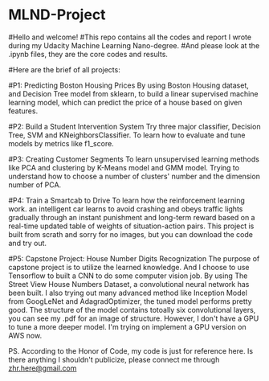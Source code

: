 # MLND-Project
#Hello and welcome! 
#This repo contains all the codes and report I wrote during my Udacity Machine Learning Nano-degree.
#And please look at the .ipynb files, they are the core codes and results. 

#Here are the brief of all projects:

#P1: Predicting Boston Housing Prices
By using Boston Housing dataset, and Decision Tree model from sklearn, to build a linear supervised machine learning model, which can predict the price of a house based on given features.

#P2: Build a Student Intervention System
Try three major classifier, Decision Tree, SVM and KNeighborsClassifier. To learn how to evaluate and tune models by metrics like f1_score.

#P3: Creating Customer Segments
To learn unsupervised learning methods like PCA and clustering by K-Means model and GMM model. Trying to understand how to choose a number of clusters' number and the dimension number of PCA.

#P4: Train a Smartcab to Drive
To learn how the reinforcement learning work. an intelligent car learns to avoid crashing and obeys traffic lights gradually through an instant punishment and long-term reward based on a real-time updated table of weights of situation-action pairs.
This project is built from scrath and sorry for no images, but you can download the code and try out. 

#P5: Capstone Project: House Number Digits Recognization 
The purpose of capstone project is to utilize the learned knowledge. And I choose to use Tensorflow to built a CNN to do some computer vision job. 
By using The Street View House Numbers Dataset, a convolutional neural network has been built. I also trying out many advanced method like Inception Model from GoogLeNet and AdagradOptimizer, the tuned model performs pretty good. The structure of the model contains totoally six convolutional layers, you can see my .pdf for an image of structure. 
However, I don't have a GPU to tune a more deeper model. I'm trying on implement a GPU version on AWS now.

PS. According to the Honor of Code, my code is just for reference here. Is there anything I shouldn't publicize, please connect me through zhr.here@gmail.com
